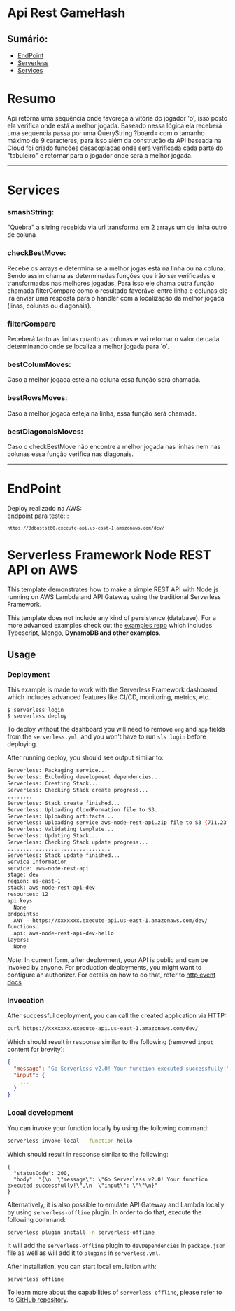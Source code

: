 # Api Rest GameHash
<h2>Sumário:</h2>
<ul>
<li><a href="#endpoint">EndPoint</a></li>
<li><a href="#serverless">Serverless</a></li>
<li><a href="#services">Services</a></li>
</ul>

# Resumo
  Api retorna uma sequência onde favoreça a vitória do jogador 'o', isso posto ela verifica onde está a melhor jogada.
  Baseado nessa lógica ela receberá uma sequencia passa por uma QueryString ?board= com o tamanho máximo de 9 caracteres, para isso além da construção da API baseada na Cloud foi criado funções desacopladas onde será verificada cada parte do "tabuleiro" e retornar para o jogador onde será a melhor jogada.
<hr>

# Services
  <h3 name="services">smashString:</h3> 
  "Quebra" a sitring recebida via url transforma em 2 arrays um de linha outro de coluna
  <br>
  <h3>checkBestMove:</h3> 
  Recebe os arrays e determina se a melhor jogas está na linha ou na coluna. Sendo assim chama as determinadas funções que irão ser verificadas e transformadas nas melhores jogadas, Para isso ele chama outra função chamada filterCompare como o resultado favorável entre linha e colunas ele irá enviar uma resposta para o handler com a localização da melhor jogada (linas, colunas ou diagonais).
<br>
  <h3>filterCompare</h3> 
  Receberá tanto as linhas quanto as colunas e vai retornar o valor de cada determinando onde se localiza a melhor jogada para 'o'.
<br>
  <h3>bestColumMoves:</h3> 
  Caso a melhor jogada esteja na coluna essa função será chamada.
<br>
  <h3>bestRowsMoves:</h3> 
  Caso a melhor jogada esteja na linha, essa função será chamada.
<br>  
  <h3>bestDiagonalsMoves:</h3> Caso o checkBestMove não encontre a melhor jogada nas linhas nem nas colunas essa função verifica nas diagonais.
<br>
<hr>

# EndPoint

Deploy realizado na AWS: <br>
endpoint para teste:::<br>
<code name="endpoint">
``
https://3dbqstst80.execute-api.us-east-1.amazonaws.com/dev/
``
</code>


# Serverless Framework Node REST API on AWS

This template demonstrates how to make a simple REST API with Node.js running on AWS Lambda and API Gateway using the traditional Serverless Framework.

This template does not include any kind of persistence (database). For a more advanced examples check out the [examples repo](https://github.com/serverless/examples/) which includes Typescript, Mongo, <b name="serverless">DynamoDB and other examples</b>.



## Usage

### Deployment

This example is made to work with the Serverless Framework dashboard which includes advanced features like CI/CD, monitoring, metrics, etc.

```
$ serverless login
$ serverless deploy
```

To deploy without the dashboard you will need to remove `org` and `app` fields from the `serverless.yml`, and you won’t have to run `sls login` before deploying.

After running deploy, you should see output similar to:

```bash
Serverless: Packaging service...
Serverless: Excluding development dependencies...
Serverless: Creating Stack...
Serverless: Checking Stack create progress...
........
Serverless: Stack create finished...
Serverless: Uploading CloudFormation file to S3...
Serverless: Uploading artifacts...
Serverless: Uploading service aws-node-rest-api.zip file to S3 (711.23 KB)...
Serverless: Validating template...
Serverless: Updating Stack...
Serverless: Checking Stack update progress...
.................................
Serverless: Stack update finished...
Service Information
service: aws-node-rest-api
stage: dev
region: us-east-1
stack: aws-node-rest-api-dev
resources: 12
api keys:
  None
endpoints:
  ANY - https://xxxxxxx.execute-api.us-east-1.amazonaws.com/dev/
functions:
  api: aws-node-rest-api-dev-hello
layers:
  None
```

_Note_: In current form, after deployment, your API is public and can be invoked by anyone. For production deployments, you might want to configure an authorizer. For details on how to do that, refer to [http event docs](https://www.serverless.com/framework/docs/providers/aws/events/apigateway/).

### Invocation

After successful deployment, you can call the created application via HTTP:

```bash
curl https://xxxxxxx.execute-api.us-east-1.amazonaws.com/dev/
```

Which should result in response similar to the following (removed `input` content for brevity):

```json
{
  "message": "Go Serverless v2.0! Your function executed successfully!",
  "input": {
    ...
  }
}
```

### Local development

You can invoke your function locally by using the following command:

```bash
serverless invoke local --function hello
```

Which should result in response similar to the following:

```
{
  "statusCode": 200,
  "body": "{\n  \"message\": \"Go Serverless v2.0! Your function executed successfully!\",\n  \"input\": \"\"\n}"
}
```


Alternatively, it is also possible to emulate API Gateway and Lambda locally by using `serverless-offline` plugin. In order to do that, execute the following command:

```bash
serverless plugin install -n serverless-offline
```

It will add the `serverless-offline` plugin to `devDependencies` in `package.json` file as well as will add it to `plugins` in `serverless.yml`.

After installation, you can start local emulation with:

```
serverless offline
```

To learn more about the capabilities of `serverless-offline`, please refer to its [GitHub repository](https://github.com/dherault/serverless-offline).
